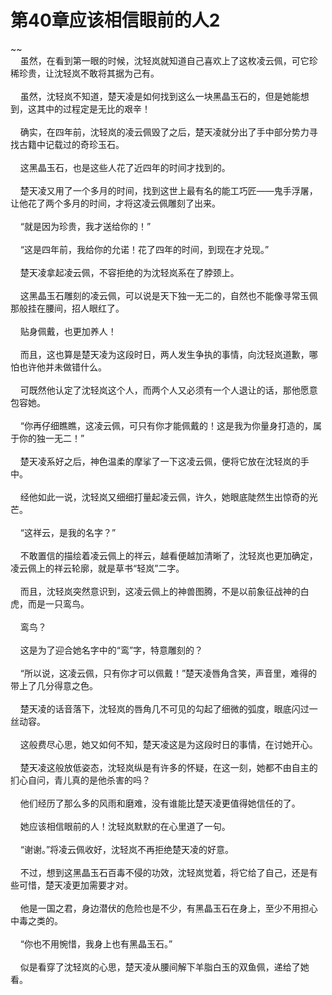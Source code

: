 # 第40章应该相信眼前的人2
~~<br>&nbsp;&nbsp;&nbsp;&nbsp;虽然，在看到第一眼的时候，沈轻岚就知道自己喜欢上了这枚凌云佩，可它珍稀珍贵，让沈轻岚不敢将其据为己有。<br><br>&nbsp;&nbsp;&nbsp;&nbsp;虽然，沈轻岚不知道，楚天凌是如何找到这么一块黑晶玉石的，但是她能想到，这其中的过程定是无比的艰辛！<br><br>&nbsp;&nbsp;&nbsp;&nbsp;确实，在四年前，沈轻岚的凌云佩毁了之后，楚天凌就分出了手中部分势力寻找古籍中记载过的奇珍玉石。<br><br>&nbsp;&nbsp;&nbsp;&nbsp;这黑晶玉石，也是这些人花了近四年的时间才找到的。<br><br>&nbsp;&nbsp;&nbsp;&nbsp;楚天凌又用了一个多月的时间，找到这世上最有名的能工巧匠——鬼手浮屠，让他花了两个多月的时间，才将这凌云佩雕刻了出来。<br><br>&nbsp;&nbsp;&nbsp;&nbsp;“就是因为珍贵，我才送给你的！”<br><br>&nbsp;&nbsp;&nbsp;&nbsp;“这是四年前，我给你的允诺！花了四年的时间，到现在才兑现。”<br><br>&nbsp;&nbsp;&nbsp;&nbsp;楚天凌拿起凌云佩，不容拒绝的为沈轻岚系在了脖颈上。<br><br>&nbsp;&nbsp;&nbsp;&nbsp;这黑晶玉石雕刻的凌云佩，可以说是天下独一无二的，自然也不能像寻常玉佩那般挂在腰间，招人眼红了。<br><br>&nbsp;&nbsp;&nbsp;&nbsp;贴身佩戴，也更加养人！<br><br>&nbsp;&nbsp;&nbsp;&nbsp;而且，这也算是楚天凌为这段时日，两人发生争执的事情，向沈轻岚道歉，哪怕也许他并未做错什么。<br><br>&nbsp;&nbsp;&nbsp;&nbsp;可既然他认定了沈轻岚这个人，而两个人又必须有一个人退让的话，那他愿意包容她。<br><br>&nbsp;&nbsp;&nbsp;&nbsp;“你再仔细瞧瞧，这凌云佩，可只有你才能佩戴的！这是我为你量身打造的，属于你的独一无二！”<br><br>&nbsp;&nbsp;&nbsp;&nbsp;楚天凌系好之后，神色温柔的摩挲了一下这凌云佩，便将它放在沈轻岚的手中。<br><br>&nbsp;&nbsp;&nbsp;&nbsp;经他如此一说，沈轻岚又细细打量起凌云佩，许久，她眼底陡然生出惊奇的光芒。<br><br>&nbsp;&nbsp;&nbsp;&nbsp;“这祥云，是我的名字？”<br><br>&nbsp;&nbsp;&nbsp;&nbsp;不敢置信的描绘着凌云佩上的祥云，越看便越加清晰了，沈轻岚也更加确定，凌云佩上的祥云轮廓，就是草书“轻岚”二字。<br><br>&nbsp;&nbsp;&nbsp;&nbsp;而且，沈轻岚突然意识到，这凌云佩上的神兽图腾，不是以前象征战神的白虎，而是一只鸾鸟。<br><br>&nbsp;&nbsp;&nbsp;&nbsp;鸾鸟？<br><br>&nbsp;&nbsp;&nbsp;&nbsp;这是为了迎合她名字中的“鸾”字，特意雕刻的？<br><br>&nbsp;&nbsp;&nbsp;&nbsp;“所以说，这凌云佩，只有你才可以佩戴！”楚天凌唇角含笑，声音里，难得的带上了几分得意之色。<br><br>&nbsp;&nbsp;&nbsp;&nbsp;楚天凌的话音落下，沈轻岚的唇角几不可见的勾起了细微的弧度，眼底闪过一丝动容。<br><br>&nbsp;&nbsp;&nbsp;&nbsp;这般费尽心思，她又如何不知，楚天凌这是为这段时日的事情，在讨她开心。<br><br>&nbsp;&nbsp;&nbsp;&nbsp;楚天凌这般放低姿态，沈轻岚纵是有许多的怀疑，在这一刻，她都不由自主的扪心自问，青儿真的是他杀害的吗？<br><br>&nbsp;&nbsp;&nbsp;&nbsp;他们经历了那么多的风雨和磨难，没有谁能比楚天凌更值得她信任的了。<br><br>&nbsp;&nbsp;&nbsp;&nbsp;她应该相信眼前的人！沈轻岚默默的在心里道了一句。<br><br>&nbsp;&nbsp;&nbsp;&nbsp;“谢谢。”将凌云佩收好，沈轻岚不再拒绝楚天凌的好意。<br><br>&nbsp;&nbsp;&nbsp;&nbsp;不过，想到这黑晶玉石百毒不侵的功效，沈轻岚觉着，将它给了自己，还是有些可惜，楚天凌更加需要才对。<br><br>&nbsp;&nbsp;&nbsp;&nbsp;他是一国之君，身边潜伏的危险也是不少，有黑晶玉石在身上，至少不用担心中毒之类的。<br><br>&nbsp;&nbsp;&nbsp;&nbsp;“你也不用惋惜，我身上也有黑晶玉石。”<br><br>&nbsp;&nbsp;&nbsp;&nbsp;似是看穿了沈轻岚的心思，楚天凌从腰间解下羊脂白玉的双鱼佩，递给了她看。<br><br>
                    

<script>_fwqdsqadxfw()</script>
<div><script>_dfwf1dw();</script></div>
<div><script>_dfwf1agdw();</script></div>
                